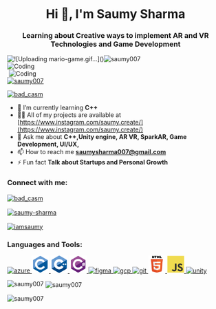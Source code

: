 
<h1 align="center">Hi 👋, I'm Saumy Sharma</h1>

<h3 align="center">Learning about Creative ways to implement AR and VR Technologies and Game Development</h3>
<img align="left" alt="![Uploading mario-game.gif…]()">
<img align="left" alt="Coding" width="500" src="https://as1.ftcdn.net/v2/jpg/02/79/18/64/1000_F_279186484_qNVvLdJeMNxGNqwdVQejt4Jg1meT38rk.jpg">


<img align="right" alt="Coding" width="500" src="https://as1.ftcdn.net/v2/jpg/02/29/73/76/1000_F_229737620_zLYh8twC5b8GIY3k1YetOtFMlVSC9opz.jpg">



<p align="left"> <img src="https://komarev.com/ghpvc/?username=saumy007&label=Profile%20views&color=0e75b6&style=flat" alt="saumy007" /> </p>

<p align="left"> <a href="https://github.com/ryo-ma/github-profile-trophy"><img src="https://github-profile-trophy.vercel.app/?username=saumy007" alt="saumy007" /></a> </p>

<p align="left"> <a href="https://twitter.com/bad_casm" target="blank"><img src="https://img.shields.io/twitter/follow/bad_casm?logo=twitter&style=for-the-badge" alt="bad_casm" /></a> </p>

- 🌱 I’m currently learning **C++**
- 👨‍💻 All of my projects are available at [https://www.instagram.com/saumy.create/](https://www.instagram.com/saumy.create/)
- 💬 Ask me about **C++,Unity engine, AR VR, SparkAR, Game Development, UI/UX,**
- 📫 How to reach me **saumysharma007@gmail.com**
- ⚡ Fun fact **Talk about Startups and Personal Growth**

<h3 align="left">Connect with me:</h3>

<p align="left">

<a href="https://twitter.com/bad_casm" target="blank"><img align="center" src="https://raw.githubusercontent.com/rahuldkjain/github-profile-readme-generator/master/src/images/icons/Social/twitter.svg" alt="bad_casm" height="30" width="40" /></a>

<a href="https://linkedin.com/in/saumy-sharma" target="blank"><img align="center" src="https://raw.githubusercontent.com/rahuldkjain/github-profile-readme-generator/master/src/images/icons/Social/linked-in-alt.svg" alt="saumy-sharma" height="30" width="40" /></a>

<a href="https://instagram.com/iamsaumy" target="blank"><img align="center" src="https://raw.githubusercontent.com/rahuldkjain/github-profile-readme-generator/master/src/images/icons/Social/instagram.svg" alt="iamsaumy" height="30" width="40" /></a>

</p>

<h3 align="left">Languages and Tools:</h3>

<p align="left"> <a href="https://azure.microsoft.com/en-in/" target="_blank" rel="noreferrer"> <img src="https://www.vectorlogo.zone/logos/microsoft_azure/microsoft_azure-icon.svg" alt="azure" width="40" height="40"/> </a> <a href="https://www.cprogramming.com/" target="_blank" rel="noreferrer"> <img src="https://raw.githubusercontent.com/devicons/devicon/master/icons/c/c-original.svg" alt="c" width="40" height="40"/> </a> <a href="https://www.w3schools.com/cpp/" target="_blank" rel="noreferrer"> <img src="https://raw.githubusercontent.com/devicons/devicon/master/icons/cplusplus/cplusplus-original.svg" alt="cplusplus" width="40" height="40"/> </a> <a href="https://www.w3schools.com/cs/" target="_blank" rel="noreferrer"> <img src="https://raw.githubusercontent.com/devicons/devicon/master/icons/csharp/csharp-original.svg" alt="csharp" width="40" height="40"/> </a> <a href="https://www.figma.com/" target="_blank" rel="noreferrer"> <img src="https://www.vectorlogo.zone/logos/figma/figma-icon.svg" alt="figma" width="40" height="40"/> </a> <a href="https://cloud.google.com" target="_blank" rel="noreferrer"> <img src="https://www.vectorlogo.zone/logos/google_cloud/google_cloud-icon.svg" alt="gcp" width="40" height="40"/> </a> <a href="https://git-scm.com/" target="_blank" rel="noreferrer"> <img src="https://www.vectorlogo.zone/logos/git-scm/git-scm-icon.svg" alt="git" width="40" height="40"/> </a> <a href="https://www.w3.org/html/" target="_blank" rel="noreferrer"> <img src="https://raw.githubusercontent.com/devicons/devicon/master/icons/html5/html5-original-wordmark.svg" alt="html5" width="40" height="40"/> </a> <a href="https://developer.mozilla.org/en-US/docs/Web/JavaScript" target="_blank" rel="noreferrer"> <img src="https://raw.githubusercontent.com/devicons/devicon/master/icons/javascript/javascript-original.svg" alt="javascript" width="40" height="40"/> </a> <a href="https://unity.com/" target="_blank" rel="noreferrer"> <img src="https://www.vectorlogo.zone/logos/unity3d/unity3d-icon.svg" alt="unity" width="40" height="40"/> </a> </p>

<p><img align="left" src="https://github-readme-stats.vercel.app/api/top-langs?username=saumy007&show_icons=true&locale=en&layout=compact" alt="saumy007" /></p>

<p>&nbsp;<img align="center" src="https://github-readme-stats.vercel.app/api?username=saumy007&show_icons=true&locale=en" alt="saumy007" /></p>

<p><img align="center" src="https://github-readme-streak-stats.herokuapp.com/?user=saumy007&" alt="saumy007" /></p>
